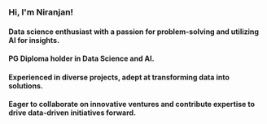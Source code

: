 ### Hi, I'm Niranjan!

#### Data science enthusiast with a passion for problem-solving and utilizing AI for insights.
#### PG Diploma holder in Data Science and AI.
#### Experienced in diverse projects, adept at transforming data into solutions.
#### Eager to collaborate on innovative ventures and contribute expertise to drive data-driven initiatives forward.
